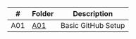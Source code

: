 | #   | Folder        | Description         |
| --- | ------------- | ------------------- |
| A01 | [A01]() | Basic GitHub Setup  |
